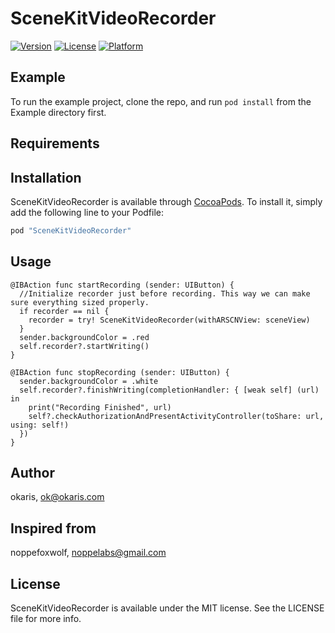 # SceneKitVideoRecorder

[![Version](https://img.shields.io/cocoapods/v/SceneKitVideoRecorder.svg?style=flat)](http://cocoapods.org/pods/SceneKitVideoRecorder)
[![License](https://img.shields.io/cocoapods/l/SceneKitVideoRecorder.svg?style=flat)](http://cocoapods.org/pods/SceneKitVideoRecorder)
[![Platform](https://img.shields.io/cocoapods/p/SceneKitVideoRecorder.svg?style=flat)](http://cocoapods.org/pods/SceneKitVideoRecorder)

## Example

To run the example project, clone the repo, and run `pod install` from the Example directory first.

## Requirements

## Installation

SceneKitVideoRecorder is available through [CocoaPods](http://cocoapods.org). To install
it, simply add the following line to your Podfile:

```ruby
pod "SceneKitVideoRecorder"
```

## Usage

```
@IBAction func startRecording (sender: UIButton) {
  //Initialize recorder just before recording. This way we can make sure everything sized properly.
  if recorder == nil {
    recorder = try! SceneKitVideoRecorder(withARSCNView: sceneView)
  }
  sender.backgroundColor = .red
  self.recorder?.startWriting()
}

@IBAction func stopRecording (sender: UIButton) {
  sender.backgroundColor = .white
  self.recorder?.finishWriting(completionHandler: { [weak self] (url) in
    print("Recording Finished", url)
    self?.checkAuthorizationAndPresentActivityController(toShare: url, using: self!)
  })
}
```

## Author
okaris, ok@okaris.com

## Inspired from
noppefoxwolf, noppelabs@gmail.com

## License

SceneKitVideoRecorder is available under the MIT license. See the LICENSE file for more info.
